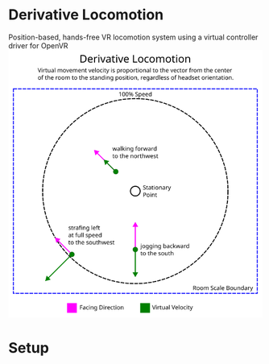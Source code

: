 # Derivative Locomotion
Position-based, hands-free VR locomotion system using a virtual controller driver for OpenVR
![Examples Diagram](docs/diagram.png)

# Setup
